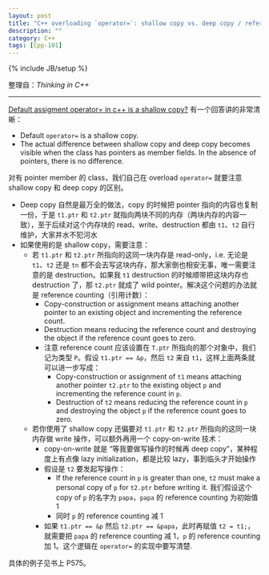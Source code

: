 ```yaml
---
layout: post
title: "C++ overloading `operator=`: shallow copy vs. deep copy / reference counting / copy on write"
description: ""
category: C++
tags: [Cpp-101]
---
```

{% include JB/setup %}

整理自：_Thinking in C++_

-----

[Default assigment operator= in c++ is a shallow copy?](http://stackoverflow.com/questions/5096464/default-assigment-operator-in-c-is-a-shallow-copy) 有一个回答讲的非常清晰：

- Default `operator=` is a shallow copy.
- The actual difference between shallow copy and deep copy becomes visible when the class has pointers as member fields. In the absence of pointers, there is no difference.

对有 pointer member 的 class，我们自己在 overload `operator=` 就要注意 shallow copy 和 deep copy 的区别。

- Deep copy 自然是最万全的做法，copy 的时候把 pointer 指向的内容也复制一份，于是 `t1.ptr` 和 `t2.ptr` 就指向两块不同的内存（两块内存的内容一致），至于后续对这个内存块的 read、write、destruction 都由 `t1`、`t2` 自行维护，大家井水不犯河水
- 如果使用的是 shallow copy，需要注意：
	- 若 `t1.ptr` 和 `t2.ptr` 所指向的这同一块内存是 read-only，i.e. 无论是 `t1`、`t2` 还是 `tn` 都不会去写这块内存，那大家倒也相安无事，唯一需要注意的是 destruction。如果我 `t1` destruction 的时候顺带把这块内存也 destruction 了，那 `t2.ptr` 就成了 wild pointer。解决这个问题的办法就是 reference counting（引用计数）：
		- Copy-construction or assignment means attaching another pointer to an existing object and incrementing the reference count. 
		- Destruction means reducing the reference count and destroying the object if the reference count goes to zero.
		- 注意 reference count 应该设置在 `T.ptr` 所指向的那个对象中，我们记为类型 `P`。假设 `t1.ptr == &p`，然后 `t2` 来自 `t1`，这样上面两条就可以进一步写成：
			- Copy-construction or assignment of `t1` means attaching another pointer `t2.ptr` to the existing object `p` and incrementing the reference count in `p`. 
			- Destruction of `t2` means reducing the reference count in `p` and destroying the object `p` if the reference count goes to zero.
	- 若你使用了 shallow copy 还偏要对 `t1.ptr` 和 `t2.ptr` 所指向的这同一块内存做 write 操作，可以额外再用一个 copy-on-write 技术：
		- copy-on-write 就是 “等我要做写操作的时候再 deep copy”，某种程度上有点像 lazy initialization，都是比较 lazy，事到临头才开始操作
		- 假设是 `t2` 要发起写操作：
			- If the reference count in `p` is greater than one, `t2` must make a personal copy of `p` for `t2.ptr` before writing it. 我们假设这个 copy of `p` 的名字为 `papa`，`papa` 的 reference counting 为初始值 1
			- 同时 `p` 的 reference counting 减 1
		- 如果 `t1.ptr == &p` 然后 `t2.ptr == &papa`，此时再赋值 `t2 = t1;`，就需要把 `papa` 的 reference counting 减 1，`p` 的 reference counting 加 1。这个逻辑在 `operator=` 的实现中要写清楚. 
		
具体的例子见书上 P575。